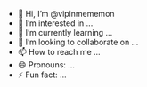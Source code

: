 - 👋 Hi, I’m @vipinmememon
- 👀 I’m interested in ...
- 🌱 I’m currently learning ...
- 💞️ I’m looking to collaborate on ...
- 📫 How to reach me ...
- 😄 Pronouns: ...
- ⚡ Fun fact: ...

<!---
vipinmememon/vipinmememon is a ✨ special ✨ repository because its `README.md` (this file) appears on your GitHub profile.
You can click the Preview link to take a look at your changes.
--->
